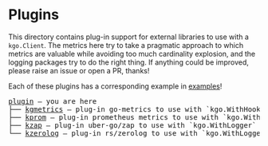 Plugins
===

This directory contains plug-in support for external libraries to use with a
`kgo.Client`. The metrics here try to take a pragmatic approach to which
metrics are valuable while avoiding too much cardinality explosion, and the
logging packages try to do the right thing. If anything could be improved,
please raise an issue or open a PR, thanks!

Each of these plugins has a corresponding example in [examples](../examples/hooks_and_logging)!

<pre>
<a href="./">plugin</a> — you are here
├── <a href="./kgmetrics">kgmetrics</a> — plug-in go-metrics to use with `kgo.WithHooks`
├── <a href="./kprom">kprom</a> — plug-in prometheus metrics to use with `kgo.WithHooks`
├── <a href="./kzap">kzap</a> — plug-in uber-go/zap to use with `kgo.WithLogger`
└── <a href="./kzerolog">kzerolog</a> — plug-in rs/zerolog to use with `kgo.WithLogger`
</pre>
